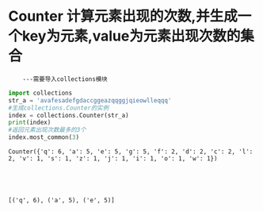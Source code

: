 
# Counter 计算元素出现的次数,并生成一个key为元素,value为元素出现次数的集合
        ---需要导入collections模块


```python
import collections
str_a = 'avafesadefgdaccggeazqqggjqieowlleqqq'
#生成collections.Counter的实例
index = collections.Counter(str_a)
print(index)
#返回元素出现次数最多的3个
index.most_common(3)
```

    Counter({'q': 6, 'a': 5, 'e': 5, 'g': 5, 'f': 2, 'd': 2, 'c': 2, 'l': 2, 'v': 1, 's': 1, 'z': 1, 'j': 1, 'i': 1, 'o': 1, 'w': 1})
    




    [('q', 6), ('a', 5), ('e', 5)]


